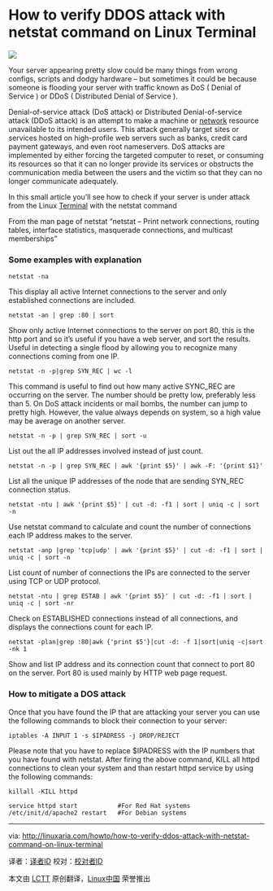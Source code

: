 How to verify DDOS attack with netstat command on Linux Terminal
================================================================================
![](http://cdn.linuxaria.com/wp-content/uploads/2010/12/terminal1.jpg)

Your server appearing pretty slow could be many things from wrong configs, scripts and dodgy hardware – but sometimes it could be because someone is flooding your server with traffic known as DoS ( Denial of Service ) or DDoS ( Distributed Denial of Service ).

Denial-of-service attack (DoS attack) or Distributed Denial-of-service attack (DDoS attack) is an attempt to make a machine or [network][1] resource unavailable to its intended users. This attack generally target sites or services hosted on high-profile web servers such as banks, credit card payment gateways, and even root nameservers. DoS attacks are implemented by either forcing the targeted computer to reset, or consuming its resources so that it can no longer provide its services or obstructs the communication media between the users and the victim so that they can no longer communicate adequately.

In this small article you’ll see how to check if your server is under attack from the Linux [Terminal][2] with the netstat command

From the man page of netstat “netstat – Print network connections, routing tables, interface statistics, masquerade connections, and multicast memberships”

### Some examples with explanation ###

    netstat -na

This display all active Internet connections to the server and only established connections are included.

    netstat -an | grep :80 | sort

Show only active Internet connections to the server on port 80, this is the http port and so it’s useful if you have a web server, and sort the results. Useful in detecting a single flood by allowing you to recognize many connections coming from one IP.

    netstat -n -p|grep SYN_REC | wc -l

This command is useful to find out how many active SYNC_REC are occurring on the server. The number should be pretty low, preferably less than 5. On DoS attack incidents or mail bombs, the number can jump to pretty high. However, the value always depends on system, so a high value may be average on another server.

    netstat -n -p | grep SYN_REC | sort -u

List out the all IP addresses involved instead of just count.

    netstat -n -p | grep SYN_REC | awk '{print $5}' | awk -F: '{print $1}'

List all the unique IP addresses of the node that are sending SYN_REC connection status.

    netstat -ntu | awk '{print $5}' | cut -d: -f1 | sort | uniq -c | sort -n

Use netstat command to calculate and count the number of connections each IP address makes to the server.

    netstat -anp |grep 'tcp|udp' | awk '{print $5}' | cut -d: -f1 | sort | uniq -c | sort -n

List count of number of connections the IPs are connected to the server using TCP or UDP protocol.

    netstat -ntu | grep ESTAB | awk '{print $5}' | cut -d: -f1 | sort | uniq -c | sort -nr

Check on ESTABLISHED connections instead of all connections, and displays the connections count for each IP.

    netstat -plan|grep :80|awk {'print $5'}|cut -d: -f 1|sort|uniq -c|sort -nk 1

Show and list IP address and its connection count that connect to port 80 on the server. Port 80 is used mainly by HTTP web page request.

### How to mitigate a DOS attack ###

Once that you have found the IP that are attacking your server you can use the following commands to block their connection to your server:

    iptables -A INPUT 1 -s $IPADRESS -j DROP/REJECT

Please note that you have to replace $IPADRESS with the IP numbers that you have found with netstat.
After firing the above command, KILL all httpd connections to clean your system and than restart httpd service by
using the following commands:

    killall -KILL httpd
     
    service httpd start           #For Red Hat systems 
    /etc/init/d/apache2 restart   #For Debian systems

--------------------------------------------------------------------------------

via: http://linuxaria.com/howto/how-to-verify-ddos-attack-with-netstat-command-on-linux-terminal

译者：[译者ID](https://github.com/译者ID) 校对：[校对者ID](https://github.com/校对者ID)

本文由 [LCTT](https://github.com/LCTT/TranslateProject) 原创翻译，[Linux中国](http://linux.cn/) 荣誉推出

[1]:http://linuxaria.com/tag/network
[2]:http://linuxaria.com/tag/shell